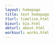 ```yaml
---
layout: homepage
title: test homepage
tlurl: timeline.html
biourl: bio.html
abturl: about.html
worksurl: works.html
---
```

